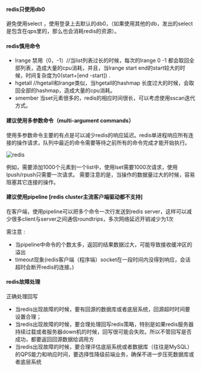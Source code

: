 #### redis只使用db0
避免使用select <db> ，使用登录上去默认的db0，（如果使用其他的db，发出的select <db>是包含在qps里的，那么也会消耗redis的资源）。  

#### redis慎用命令
+ lrange 禁用（0，-1）//当list列表过长的时候，每次的lrange 0 -1 都会取回全部列表，造成大量的cpu消耗，并且，当lrange start end的start较大的时候，时间复杂度为0(start+[end -start]) .
+ hgetall //hgetall和lrange类似，当hgetall的hashmap 长度过大的时候，会取回全部的hashmap，造成大量的cpu消耗。
+ smember 当set元素很多的，redis的相应时间很长，可以考虑使用sscan迭代方式。

#### 建议使用多参数命令（multi-argument commands）
使用多参数命令主要的有点是可以减少redis的响应延迟。redis单进程响应所有连接的操作请求，队列中最近的命令需要等待之前所有的命令完成才能开始执行。   

![redis](https://github.com/tinysKai/Note/blob/master/image/article/2018/0709/redisM.png)  

例如，需要添加1000个元素到一个list中，使用lset需要1000次请求，使用lpush/rpush只需要一次请求。
需要注意的是，当操作的数据量过大的时候，容易阻塞其它连接的操作。


#### 建议使用pipeline [redis cluster主流客户端驱动都不支持]
在客户端，使用pipeline可以把多个命令一次行发送到redis server，这样可以减少很多client与server之间通信roundtrips，多次网络延迟开销减少为1次  

需注意 :  
+ 当pipeline中命令的个数太多，返回的结果数据过大，可能导致接收缓冲区的溢出
+ timeout现象(redis客户端（程序端）socket在一段时间内没得到响应，会话超时会断开redis的连接。)  

#### redis故障处理
正确处理回写  
+ 当redis出现故障的时候，要有回源的数据库或者底层系统，回源超时时间要设置合理；
+ 当redis出现故障的时候，要合理处理回写redis策略，特别是如果redis服务器持续过载或者服务器down机的时候，回写很可能会失败。所以不管回写是否成功，都要返回回源数据给调用方  
+ 当redis出现故障的时候，要合理评估底层系统或者数据库（往往是MySQL）的QPS能力和响应时间，要选择性降级前端业务，确保不进一步压死数据库或者底层系统  





